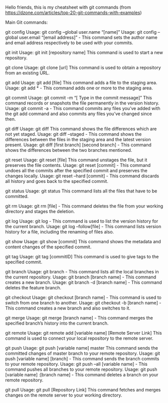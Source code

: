 Hello friends, this is my cheatsheet with git commands (from https://dzone.com/articles/top-20-git-commands-with-examples)

Main Git commands:

git config
Usage: git config –global user.name “[name]”
Usage: git config –global user.email “[email address]” - This command sets the author name and email address respectively to be used with your commits.


git init
Usage: git init [repository name]
This command is used to start a new repository.


git clone
Usage: git clone [url]
This command is used to obtain a repository from an existing URL.


git add
Usage: git add [file]
This command adds a file to the staging area.
Usage: git add * - This command adds one or more to the staging area.


git commit
Usage: git commit -m “[ Type in the commit message]”
This command records or snapshots the file permanently in the version history.
Usage: git commit -a - This command commits any files you’ve added with the git add command
and also commits any files you’ve changed since then.


git diff
Usage: git diff
This command shows the file differences which are not yet staged.
Usage: git diff –staged - This command shows the differences between the files in the staging area
and the latest version present.
Usage: git diff [first branch] [second branch] - This command shows the differences between the
two branches mentioned.


git reset
Usage: git reset [file]
This command unstages the file, but it preserves the file contents.
Usage: git reset [commit] - This command undoes all the commits after the specified commit and
preserves the changes locally.
Usage: git reset –hard [commit] - This command discards all history and goes back to the specified
commit.


git status
Usage: git status
This command lists all the files that have to be committed.


git rm
Usage: git rm [file] - This command deletes the file from your working directory and stages the deletion.


git log
Usage: git log - This command is used to list the version history for the current branch.
Usage: git log –follow[file] - This command lists version history for a file, including the renaming of
files also.


git show
Usage: git show [commit]
This command shows the metadata and content changes of the specified commit.


git tag
Usage: git tag [commitID]
This command is used to give tags to the specified commit.


git branch
Usage: git branch - This command lists all the local branches in the current repository.
Usage: git branch [branch name] - This command creates a new branch.
Usage: git branch -d [branch name] - This command deletes the feature branch.


git checkout
Usage: git checkout [branch name] - This command is used to switch from one branch to another.
Usage: git checkout -b [branch name] - This command creates a new branch and also switches to it.


git merge
Usage: git merge [branch name] - This command merges the specified branch’s history into the current
branch.


git remote
Usage: git remote add [variable name] [Remote Server Link]
This command is used to connect your local repository to the remote server.


git push
Usage: git push [variable name] master
This command sends the committed changes of master branch to your remote repository.
Usage: git push [variable name] [branch] - This command sends the branch commits to your remote
repository.
Usage: git push –all [variable name] - This command pushes all branches to your remote repository.
Usage: git push [variable name] :[branch name] - This command deletes a branch on your remote
repository.


git pull
Usage: git pull [Repository Link]
This command fetches and merges changes on the remote server to your working directory.
